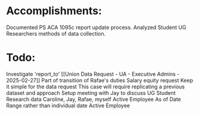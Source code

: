 # Accomplishments:
Documented PS ACA 1095c report update process.
Analyzed Student UG Researchers methods of data collection.

# Todo: 
Investigate 'report_to' 
[[Union Data Request - UA - Executive Admins - 2025-02-27]]
	Part of transition of Rafae's duties
	Salary equity request
	Keep it simple for the data request
	This case will require replicating a previous dataset and approach
Setup meeting with Jay to discuss UG Student Research data
	Caroline, Jay, Rafae, myself
Active Employee As of Date Range rather than individual date
	Active Employee

